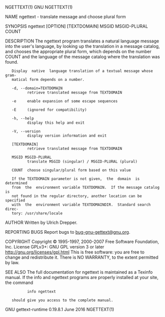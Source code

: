 NGETTEXT(1)                          GNU                          NGETTEXT(1)

NAME
       ngettext - translate message and choose plural form

SYNOPSIS
       ngettext [OPTION] [TEXTDOMAIN] MSGID MSGID-PLURAL COUNT

DESCRIPTION
       The  ngettext  program  translates a natural language message into the
       user's language, by looking up the translation in a  message  catalog,
       and  chooses  the appropriate plural form, which depends on the number
       COUNT and the language of the message catalog  where  the  translation
       was found.

       Display  native  language translation of a textual message whose gram‐
       matical form depends on a number.

       -d, --domain=TEXTDOMAIN
              retrieve translated message from TEXTDOMAIN

       -e     enable expansion of some escape sequences

       -E     (ignored for compatibility)

       -h, --help
              display this help and exit

       -V, --version
              display version information and exit

       [TEXTDOMAIN]
              retrieve translated message from TEXTDOMAIN

       MSGID MSGID-PLURAL
              translate MSGID (singular) / MSGID-PLURAL (plural)

       COUNT  choose singular/plural form based on this value

       If the TEXTDOMAIN parameter is not given,  the  domain  is  determined
       from  the  environment variable TEXTDOMAIN.  If the message catalog is
       not found in the regular directory, another location can be  specified
       with  the  environment variable TEXTDOMAINDIR.  Standard search direc‐
       tory: /usr/share/locale

AUTHOR
       Written by Ulrich Drepper.

REPORTING BUGS
       Report bugs to <bug-gnu-gettext@gnu.org>.

COPYRIGHT
       Copyright  ©  1995-1997,  2000-2007  Free  Software  Foundation,  Inc.
       License     GPLv3+:     GNU     GPL     version     3     or     later
       <http://gnu.org/licenses/gpl.html>
       This is free software: you are free to  change  and  redistribute  it.
       There is NO WARRANTY, to the extent permitted by law.

SEE ALSO
       The full documentation for ngettext is maintained as a Texinfo manual.
       If the info and ngettext programs are properly installed at your site,
       the command

              info ngettext

       should give you access to the complete manual.

GNU gettext-runtime 0.19.8.1      June 2016                       NGETTEXT(1)
